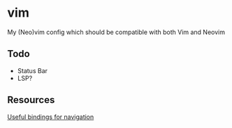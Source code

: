 # vim
My (Neo)vim config which should be compatible with both Vim and Neovim

## Todo
- Status Bar
- LSP?

## Resources
[Useful bindings for navigation](https://stackoverflow.com/questions/16082991/vim-switching-between-files-rapidly-using-vanilla-vim-no-plugins/16084326#16084326)
